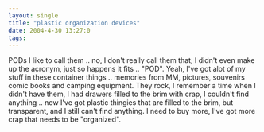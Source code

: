 ```yaml
---
layout: single
title: "plastic organization devices"
date: 2004-4-30 13:27:0
tags: 
---
```


PODs I like to call them .. no, I don't really call them that, I didn't even make up the acronym, just so happens it fits .. "POD". Yeah, I've got alot of my stuff in these container things .. memories from MM, pictures, souvenirs comic books and camping equipment. They rock, I remember a time when I didn't have them, I had drawers filled to the brim with crap, I couldn't find anything .. now I've got plastic thingies that are filled to the brim, but transparent, and I still can't find anything. I need to buy more, I've got more crap that needs to be "organized".

